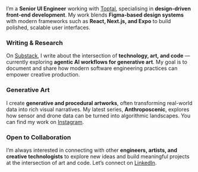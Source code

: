 I’m a **Senior UI Engineer** working with [Toptal](https://talent.toptal.com/resume/developers/john-robert-naumann), specialising in **design-driven front-end development**. My work blends **Figma-based design systems** with modern frameworks such as **React, Next.js, and Expo** to build polished, scalable user interfaces.

### Writing & Research

On [Substack](https://johnnaumann.substack.com/), I write about the intersection of **technology, art, and code** — currently exploring **agentic AI workflows for generative art**. My goal is to document and share how modern software engineering practices can empower creative production.

### Generative Art

I create **generative and procedural artworks**, often transforming real-world data into rich visual narratives. My latest series, **Anthroposcenic**, explores how sensor and drone data can be turned into algorithmic landscapes. You can find my work on [Instagram](https://www.instagram.com/anthropo_scenic_/).

### Open to Collaboration

I’m always interested in connecting with other **engineers, artists, and creative technologists** to explore new ideas and build meaningful projects at the intersection of art and code. Let’s connect on [LinkedIn](https://www.linkedin.com/in/john-naumann-b438b42bb/).
